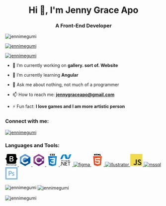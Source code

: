 <h1 align="center">Hi 👋, I'm Jenny Grace Apo</h1>
<h3 align="center">A Front-End Developer</h3>

<p align="left"> <img src="https://komarev.com/ghpvc/?username=jennimegumi&label=Profile%20views&color=0e75b6&style=flat" alt="jennimegumi" /> </p>

<p align="left"> <a href="https://github.com/ryo-ma/github-profile-trophy"><img src="https://github-profile-trophy.vercel.app/?username=jennimegumi" alt="jennimegumi" /></a> </p>

<p align="left"> <a href="https://twitter.com/jennimegumi" target="blank"><img src="https://img.shields.io/twitter/follow/jennimegumi?logo=twitter&style=for-the-badge" alt="jennimegumi" /></a> </p>

- 🔭 I’m currently working on **gallery. sort of. Website**

- 🌱 I’m currently learning **Angular**

- 💬 Ask me about nothing, not much of a programmer

- 📫 How to reach me: **jennygraceapo@gmail.com**

- ⚡ Fun fact: **I love games and I am more artistic person**

<h3 align="left">Connect with me:</h3>
<p align="left">
<a href="https://twitter.com/jennimegumi" target="blank"><img align="center" src="https://raw.githubusercontent.com/rahuldkjain/github-profile-readme-generator/master/src/images/icons/Social/twitter.svg" alt="jennimegumi" height="30" width="40" /></a>
</p>

<h3 align="left">Languages and Tools:</h3>
<p align="left"> <a href="https://getbootstrap.com" target="_blank" rel="noreferrer"> <img src="https://raw.githubusercontent.com/devicons/devicon/master/icons/bootstrap/bootstrap-plain-wordmark.svg" alt="bootstrap" width="40" height="40"/> </a> <a href="https://www.cprogramming.com/" target="_blank" rel="noreferrer"> <img src="https://raw.githubusercontent.com/devicons/devicon/master/icons/c/c-original.svg" alt="c" width="40" height="40"/> </a> <a href="https://www.w3schools.com/cs/" target="_blank" rel="noreferrer"> <img src="https://raw.githubusercontent.com/devicons/devicon/master/icons/csharp/csharp-original.svg" alt="csharp" width="40" height="40"/> </a> <a href="https://www.w3schools.com/css/" target="_blank" rel="noreferrer"> <img src="https://raw.githubusercontent.com/devicons/devicon/master/icons/css3/css3-original-wordmark.svg" alt="css3" width="40" height="40"/> </a> <a href="https://dotnet.microsoft.com/" target="_blank" rel="noreferrer"> <img src="https://raw.githubusercontent.com/devicons/devicon/master/icons/dot-net/dot-net-original-wordmark.svg" alt="dotnet" width="40" height="40"/> </a> <a href="https://www.figma.com/" target="_blank" rel="noreferrer"> <img src="https://www.vectorlogo.zone/logos/figma/figma-icon.svg" alt="figma" width="40" height="40"/> </a> <a href="https://www.w3.org/html/" target="_blank" rel="noreferrer"> <img src="https://raw.githubusercontent.com/devicons/devicon/master/icons/html5/html5-original-wordmark.svg" alt="html5" width="40" height="40"/> </a> <a href="https://www.adobe.com/in/products/illustrator.html" target="_blank" rel="noreferrer"> <img src="https://www.vectorlogo.zone/logos/adobe_illustrator/adobe_illustrator-icon.svg" alt="illustrator" width="40" height="40"/> </a> <a href="https://developer.mozilla.org/en-US/docs/Web/JavaScript" target="_blank" rel="noreferrer"> <img src="https://raw.githubusercontent.com/devicons/devicon/master/icons/javascript/javascript-original.svg" alt="javascript" width="40" height="40"/> </a> <a href="https://www.microsoft.com/en-us/sql-server" target="_blank" rel="noreferrer"> <img src="https://www.svgrepo.com/show/303229/microsoft-sql-server-logo.svg" alt="mssql" width="40" height="40"/> </a> <a href="https://www.photoshop.com/en" target="_blank" rel="noreferrer"> <img src="https://raw.githubusercontent.com/devicons/devicon/master/icons/photoshop/photoshop-line.svg" alt="photoshop" width="40" height="40"/> </a> </p>

<p><img align="left" src="https://github-readme-stats.vercel.app/api/top-langs?username=jennimegumi&show_icons=true&locale=en&layout=compact" alt="jennimegumi" /></p>

<p>&nbsp;<img align="center" src="https://github-readme-stats.vercel.app/api?username=jennimegumi&show_icons=true&locale=en" alt="jennimegumi" /></p>

<p><img align="center" src="https://github-readme-streak-stats.herokuapp.com/?user=jennimegumi&" alt="jennimegumi" /></p>
